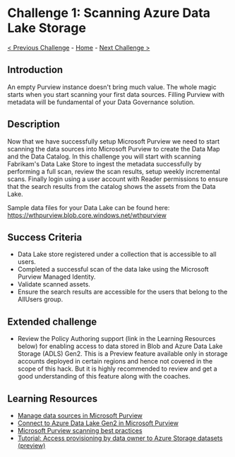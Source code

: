# Challenge 1: Scanning Azure Data Lake Storage

[< Previous Challenge](./Challenge0.md) - [Home](../README.md) - [Next Challenge >](./Challenge2.md)

## Introduction
An empty Purview instance doesn't bring much value. The whole magic starts when you start scanning your first data sources. Filling Purview with metadata will be fundamental of your Data Governance solution.

## Description
Now that we have successfully setup Microsoft Purview we need to start scanning the data sources into Microsoft Purview to create the Data Map and the Data Catalog. In this challenge you will start with scanning Fabrikam's Data Lake Store to ingest the metadata successfully by performing a full scan, review the scan results, setup weekly incremental scans. Finally login using a user account with Reader permissions to ensure that the search results from the catalog shows the assets from the Data Lake.

Sample data files for your Data Lake can be found here: https://wthpurview.blob.core.windows.net/wthpurview

## Success Criteria
- Data Lake store registered under a collection that is accessible to all users.
- Completed a successful scan of the data lake using the Microsoft Purview Managed Identity.
- Validate scanned assets.
- Ensure the search results are accessible for the users that belong to the AllUsers group.

## Extended challenge
- Review the Policy Authoring support (link in the Learning Resources below) for enabling access to data stored in Blob and Azure Data Lake Storage (ADLS) Gen2. This is a Preview feature available only in storage accounts deployed in certain regions and hence not covered in the scope of this hack. But it is highly recommended to review and get a good understanding of this feature along with the coaches.

## Learning Resources
- [Manage data sources in Microsoft Purview](https://docs.microsoft.com/en-us/azure/purview/manage-data-sources)
- [Connect to Azure Data Lake Gen2 in Microsoft Purview](https://docs.microsoft.com/en-us/azure/purview/register-scan-adls-gen2)
- [Microsoft Purview scanning best practices](https://docs.microsoft.com/en-us/azure/purview/concept-best-practices-scanning)
- [Tutorial: Access provisioning by data owner to Azure Storage datasets (preview)](https://docs.microsoft.com/en-us/azure/purview/how-to-access-policies-storage)
